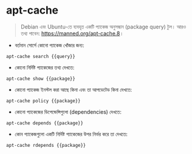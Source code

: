 # apt-cache

> Debian এবং Ubuntu-তে ব্যবহৃত একটি প্যাকেজ অনুসন্ধান (package query) টুল।
> আরও তথ্য পাবেন: <https://manned.org/apt-cache.8>।

- বর্তমান সোর্সে কোনো প্যাকেজ খোঁজার জন্য:

`apt-cache search {{query}}`

- কোনো নির্দিষ্ট প্যাকেজের তথ্য দেখতে:

`apt-cache show {{package}}`

- কোনো প্যাকেজ ইনস্টল করা আছে কিনা এবং তা আপডেটেড কিনা দেখতে:

`apt-cache policy {{package}}`

- কোনো প্যাকেজের ডিপেন্ডেন্সিগুলো (dependencies) দেখতে:

`apt-cache depends {{package}}`

- কোন প্যাকেজগুলো একটি নির্দিষ্ট প্যাকেজের উপর নির্ভর করে তা দেখতে:

`apt-cache rdepends {{package}}`

